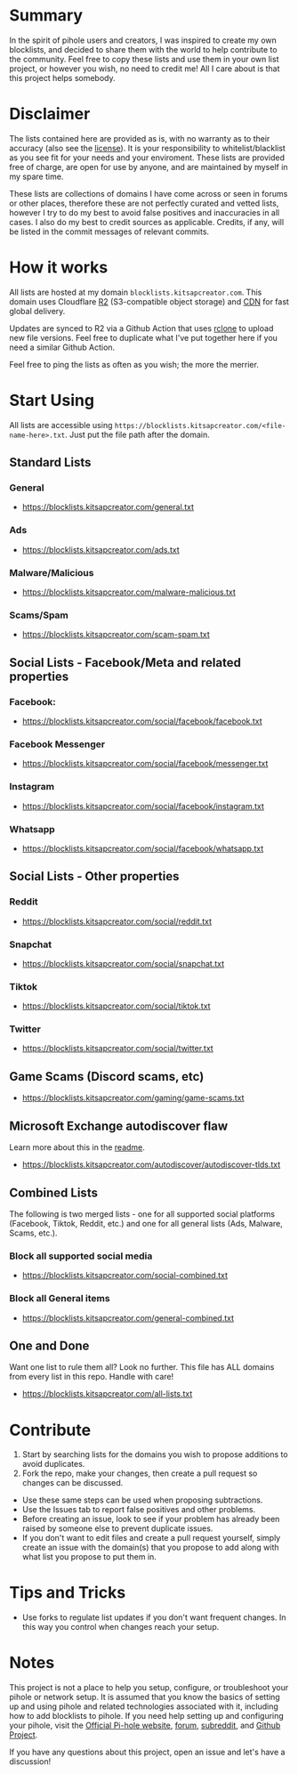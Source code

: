# Summary

In the spirit of pihole users and creators, I was inspired to create my own blocklists, and decided to share them with the world to help contribute to the community. Feel free to copy these lists and use them in your own list project, or however you wish, no need to credit me! All I care about is that this project helps somebody.

# Disclaimer

The lists contained here are provided as is, with no warranty as to their accuracy (also see the [license](/LICENSE)). It is your responsibility to whitelist/blacklist as you see fit for your needs and your enviroment. These lists are provided free of charge, are open for use by anyone, and are maintained by myself in my spare time.

These lists are collections of domains I have come across or seen in forums or other places, therefore these are not perfectly curated and vetted lists, however I try to do my best to avoid false positives and inaccuracies in all cases. I also do my best to credit sources as applicable. Credits, if any, will be listed in the commit messages of relevant commits.

# How it works

All lists are hosted at my domain `blocklists.kitsapcreator.com`. This domain uses Cloudflare [R2](https://www.cloudflare.com/products/r2/) (S3-compatible object storage) and [CDN](https://www.cloudflare.com/cdn/) for fast global delivery.

Updates are synced to R2 via a Github Action that uses [rclone](https://rclone.org/) to upload new file versions. Feel free to duplicate what I've put together here if you need a similar Github Action.

Feel free to ping the lists as often as you wish; the more the merrier.

# Start Using

All lists are accessible using `https://blocklists.kitsapcreator.com/<file-name-here>.txt`. Just put the file path after the domain.

## Standard Lists

### General

- https://blocklists.kitsapcreator.com/general.txt

### Ads

- https://blocklists.kitsapcreator.com/ads.txt

### Malware/Malicious

- https://blocklists.kitsapcreator.com/malware-malicious.txt

### Scams/Spam

- https://blocklists.kitsapcreator.com/scam-spam.txt

## Social Lists - Facebook/Meta and related properties

### Facebook:

- https://blocklists.kitsapcreator.com/social/facebook/facebook.txt

### Facebook Messenger

- https://blocklists.kitsapcreator.com/social/facebook/messenger.txt

### Instagram

- https://blocklists.kitsapcreator.com/social/facebook/instagram.txt

### Whatsapp

- https://blocklists.kitsapcreator.com/social/facebook/whatsapp.txt

## Social Lists - Other properties

### Reddit

- https://blocklists.kitsapcreator.com/social/reddit.txt

### Snapchat

- https://blocklists.kitsapcreator.com/social/snapchat.txt

### Tiktok

- https://blocklists.kitsapcreator.com/social/tiktok.txt

### Twitter

- https://blocklists.kitsapcreator.com/social/twitter.txt

## Game Scams (Discord scams, etc)

- https://blocklists.kitsapcreator.com/gaming/game-scams.txt

## Microsoft Exchange autodiscover flaw

Learn more about this in the [readme](autodiscover/readme.md).

- https://blocklists.kitsapcreator.com/autodiscover/autodiscover-tlds.txt

## Combined Lists

The following is two merged lists - one for all supported social platforms (Facebook, Tiktok, Reddit, etc.) and one for all general lists (Ads, Malware, Scams, etc.).

### Block all supported social media

- https://blocklists.kitsapcreator.com/social-combined.txt

### Block all General items

- https://blocklists.kitsapcreator.com/general-combined.txt

## One and Done

Want one list to rule them all? Look no further. This file has ALL domains from every list in this repo. Handle with care!

- https://blocklists.kitsapcreator.com/all-lists.txt

# Contribute

1. Start by searching lists for the domains you wish to propose additions to avoid duplicates.
2. Fork the repo, make your changes, then create a pull request so changes can be discussed.

- Use these same steps can be used when proposing subtractions.
- Use the Issues tab to report false positives and other problems.
- Before creating an issue, look to see if your problem has already been raised by someone else to prevent duplicate issues.
- If you don't want to edit files and create a pull request yourself, simply create an issue with the domain(s) that you propose to add along with what list you propose to put them in.

# Tips and Tricks

- Use forks to regulate list updates if you don't want frequent changes. In this way you control when changes reach your setup.

# Notes

This project is not a place to help you setup, configure, or troubleshoot your pihole or network setup. It is assumed that you know the basics of setting up and using pihole and related technologies associated with it, including how to add blocklists to pihole. If you need help setting up and configuring your pihole, visit the [Official Pi-hole website](https://pi-hole.net/), [forum](https://discourse.pi-hole.net/), [subreddit](https://www.reddit.com/r/pihole/), and [Github Project](https://github.com/pi-hole/pi-hole).

If you have any questions about this project, open an issue and let's have a discussion!

